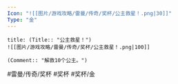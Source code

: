 ```yaml
---
Icon: "![[图片/游戏攻略/雷曼/传奇/奖杯/公主救星！.png|30]]"
Type: "金"
---
```

```ad-common-gold-trophy
title: (Title:: "公主救星！")
![[图片/游戏攻略/雷曼/传奇/奖杯/公主救星！.png|100]]

(Comment:: "解救10个公主。")
```

#雷曼/传奇/奖杯 #奖杯 #奖杯/金
